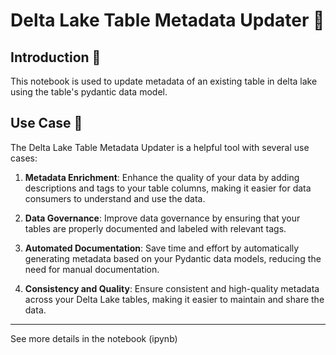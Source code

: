 # Delta Lake Table Metadata Updater 🚀

## Introduction 📜

This notebook is used to update metadata of an existing table in delta lake using the table's pydantic data model. 

## Use Case 🌟

The Delta Lake Table Metadata Updater is a helpful tool with several use cases:

1. **Metadata Enrichment**: Enhance the quality of your data by adding descriptions and tags to your table columns, making it easier for data consumers to understand and use the data.

2. **Data Governance**: Improve data governance by ensuring that your tables are properly documented and labeled with relevant tags.

3. **Automated Documentation**: Save time and effort by automatically generating metadata based on your Pydantic data models, reducing the need for manual documentation.

4. **Consistency and Quality**: Ensure consistent and high-quality metadata across your Delta Lake tables, making it easier to maintain and share the data.




---
See more details in the notebook (ipynb)


